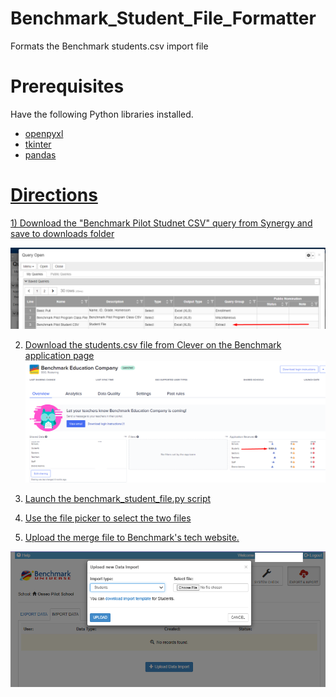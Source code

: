 # Benchmark_Student_File_Formatter
Formats the Benchmark students.csv import file 

<H1>Prerequisites</H1>
Have the following Python libraries installed.
<ul><li> <a href="https://openpyxl.readthedocs.io/en/stable/">openpyxl</li>
<li><a href="https://docs.python.org/3/library/tkinter.html">tkinter</li>
<li><a href="https://pandas.pydata.org/">pandas</li></ul>

<H1>Directions</H1>
1) Download the "Benchmark Pilot Studnet CSV" query from Synergy and save to downloads folder

![](https://github.com/aaronzech/images/blob/main/Screenshot_214.png)

2) Download the students.csv file from Clever on the Benchmark application page
![](https://github.com/aaronzech/images/blob/main/Screenshot_215.png)

3) Launch the benchmark_student_file.py script
4) Use the file picker to select the two files 
5) Upload the merge file to Benchmark's tech website.

![](https://github.com/aaronzech/images/blob/main/Screenshot_216.png)
